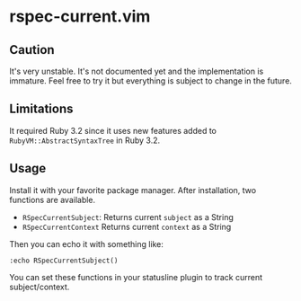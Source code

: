 # rspec-current.vim

## Caution

It's very unstable. It's not documented yet and the implementation is immature. Feel free to try it but everything is subject to change in the future.

## Limitations

It required Ruby 3.2 since it uses new features added to `RubyVM::AbstractSyntaxTree` in Ruby 3.2.

## Usage

Install it with your favorite package manager. After installation, two functions are available.

* `RSpecCurrentSubject`: Returns current `subject` as a String
* `RSpecCurrentContext` Returns current `context` as a String

Then you can echo it with something like:

```vim
:echo RSpecCurrentSubject()
```

You can set these functions in your statusline plugin to track current subject/context.
